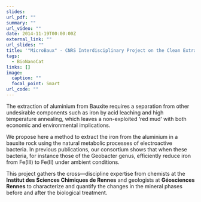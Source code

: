 ```yaml
---
slides: 
url_pdf: ""
summary: ""
url_video: ""
date: 2014-11-19T00:00:00Z
external_link: ""
url_slides: ""
title: '"MicroBaux" - CNRS Interdisciplinary Project on the Clean Extraction of Iron from Bauxites Using Electroactive Bacteria'
tags:
  - BioNanoCat
links: []
image:
  caption: ""
  focal_point: Smart
url_code: ""
---
```

The extraction of aluminium from Bauxite requires a separation from other undesirable components such as iron by acid leaching and high temperature annealing, which leaves a non-exploited ‘red mud’ with both economic and environmental implications. 

We propose here a method to extract the iron from the aluminium in a bauxite rock using the natural metabolic processes of electroactive bacteria. In previous publications, our consortium shows that when these bacteria, for instance those of the Geobacter genus, efficiently reduce iron from Fe(III) to Fe(II) under ambient conditions.

This project gathers the cross—discipline expertise from chemists at the **Institut des Sciences Chimiques de Rennes** and geologists at **Géosciences Rennes** to characterize and quantify the changes in the mineral phases before and after the biological treatment.